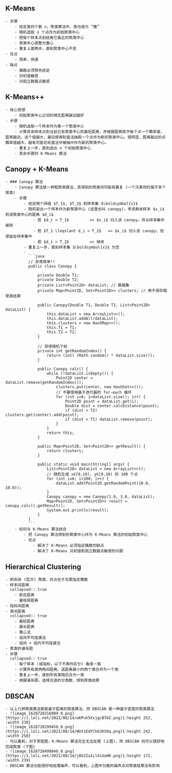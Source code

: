 ## K-Means
	- 步骤
		- 给定类的个数 n，聚类算法中，类也成为 “簇”
		- 随机选取 n 个点作为初始聚类中心
		- 把每个样本点划给离它最近的聚类中心
		- 聚类中心调整为重心
		- 重复上面两步，直到聚类中心不变
	- 优点
		- 简单、快速
	- 缺点
		- 簇数必须预先给定
		- 对初值敏感
		- 对孤立数据点敏感
## K-Means++
	- 核心思想
		- 初始聚类中心之间的相互距离越远越好
	- 步骤
		- 随机选取一个样本作为第一个聚类中心
		- 计算其余样本点到当前已有聚类中心的最短距离，并根据距离赋予每个点一个概率值，距离越远，这个值越大，最后使用轮盘法抽取一个点作为新的聚类中心。很明显，距离越远的点概率值越大，越有可能在轮盘法中被抽中作为新的聚类中心。
		- 重复上一步，直到选出 n 个初始聚类中心
		- 其余步骤同 K-Means 算法
## Canopy + K-Means
	- ### Canopy 算法
		- Canopy 算法是一种粗聚类算法，其得到的聚类间可能有重复 (一个元素同时属于多个聚类)
		- 步骤
			- 给定两个阀值 $T_1$, $T_2$ 和样本集 $\boldsymbol{x}$
			- 随机取出一个样本作为新聚类中心 (这里也叫 canopy)，考虑剩余样本 $x_i$ 到该聚类中心的距离 $d_i$
				- 若 $d_i < T_1$         => $x_i$ 归入该 canopy，并从样本集中移除
				- 若 $T_1 \leqslant d_i < T_2$   => $x_i$ 归入该 canopy，但保留在样本集中
				- 若 $d_i > T_2$         => 继续
			- 重复上一步，直到样本集 $\boldsymbol{x}$ 为空
			-
			  ```java
			  // 非常简单!!
			  public class Canopy {
			  
			      private Double T1;
			      private Double T2;
			      private List<Point2D> dataList; // 数据集
			      private Map<Point2D, Set<Point2D>> clusters; // 用于保存粗聚类结果
			  
			      public Canopy(Double T1, Double T2, List<Point2D> dataList) {
			          this.dataList = new ArrayList<>();
			          this.dataList.addAll(dataList);
			          this.clusters = new HashMap<>();
			          this.T1 = T1;
			          this.T2 = T2;
			      }
			  
			      // 获得随机下标
			      private int getRandomIndex() {
			          return (int) (Math.random() * dataList.size());
			      }
			  
			      public Canopy calc() {
			          while (!dataList.isEmpty()) {
			              Point2D center = dataList.remove(getRandomIndex());
			              clusters.put(center, new HashSet<>());
			              // 不要使用基于迭代器的 for-each 循环
			              for (int i=0; i<dataList.size(); i++) {
			                  Point2D point = dataList.get(i);
			                  Double dist = center.calcDistance(point);
			                  if (dist < T2) clusters.get(center).add(point);
			                  if (dist < T1) dataList.remove(point);
			              }
			          }
			          return this;
			      }
			  
			      public Map<Point2D, Set<Point2D>> getResult() {
			          return clusters;
			      }
			  
			      public static void main(String[] args) {
			          List<Point2D> dataList = new ArrayList<>();
			          // 随机生成 x∈[0,10), y∈[0,10) 的 100 个点
			          for (int i=0; i<100; i++) {
			              dataList.add(Point2D.getRandomPoint(10.0, 10.0));
			          }
			          Canopy canopy = new Canopy(1.0, 3.0, dataList);
			          Map<Point2D, Set<Point2D>> result = canopy.calc().getResult();
			          System.out.println(result);
			      }
			  }
			  ```
		- 如何与 K-Means 算法结合
			- 把 Canopy 算法得到的聚类中心作为 K-Means 算法的初始聚类中心
			- 优点
				- 解决了 K-Means 必须指定簇数的缺点
				- 解决了 K-Means 对初值和孤立数据点敏感的问题
## Hierarchical Clustering
	- 即系统 (层次) 聚类，优点在于无需指定簇数
	- 样本间距离
	  collapsed:: true
		- 欧氏距离
		- 曼哈顿距离
	- 指标间距离
	- 类间距离
	  collapsed:: true
		- 最短距离
		- 最长距离
		- 重心法
		- 组间平均连接法
		- 组间 + 组内平均连接法
	- 聚类的谱系图
	- 步骤
	  collapsed:: true
		- 每个样本 (或指标，以下不再作区分) 看成一类
		- 计算所有类两两间距离，选距离最小的两个类合并为一个类
		- 重复上一步，直到所有类随后合为一类
		- 根据谱系图，选择合适的分类数，得到聚类结果
## DBSCAN
	- 以上几种聚类算法都是基于距离的聚类算法，而 DBSCAN 是一种基于密度的聚类算法
	- ![image_1628728316009_0.png](https://i.loli.net/2021/08/14/wKPuh5XxjgcB7mI.png){:height 252, :width 238}
	- ![image_1628728199458_0.png](https://i.loli.net/2021/08/14/WUtiEdYCkOJKS9q.png){:height 242, :width 250}
	- 可以看到，对于笑脸图，K-Means 算法完全无法处理 (上图)，而 DBSCAN 则可以很好地完成聚类 (下图)
	- ![image_1628728499048_0.png](https://i.loli.net/2021/08/14/j8k2Ia1Ll4iGoHK.png){:height 172, :width 239}
	- DBSCAN 算法也能很好地处理噪声，可以看到，上图中分散的噪声点对聚类结果没有影响